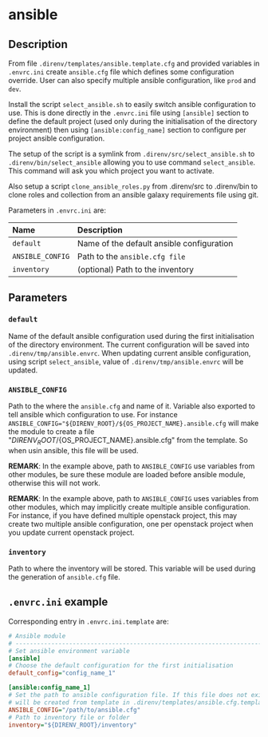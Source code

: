 # ansible


## Description
From file `.direnv/templates/ansible.template.cfg` and provided variables in
`.envrc.ini` create `ansible.cfg` file which defines some configuration
override. User can also specify multiple ansible configuration, like
`prod` and `dev`.

Install the script `select_ansible.sh` to easily switch ansible
configuration to use. This is done directly in the `.envrc.ini` file using
`[ansible]` section to define the default project (used only during the
initialisation of the directory environment) then using
`[ansible:config_name]` section to configure per project ansible
configuration.

The setup of the script is a symlink from `.direnv/src/select_ansible.sh`
to `.direnv/bin/select_ansible` allowing you to use command
`select_ansible`. This command will ask you which project you want to
activate.

Also setup a script `clone_ansible_roles.py` from .direnv/src to .direnv/bin
to clone roles and collection from an ansible galaxy requirements file using
git.


Parameters in `.envrc.ini` are:

| Name             | Description                               |
| :--------------- | :---------------------------------------- |
| `default`        | Name of the default ansible configuration |
| `ANSIBLE_CONFIG` | Path to the `ansible.cfg file`            |
| `inventory`      | (optional) Path to the inventory          |


## Parameters

### `default`

Name of the default ansible configuration used during the first
initialisation of the directory environment. The current configuration
will be saved into `.direnv/tmp/ansible.envrc`. When updating current
ansible configuration, using script `select_ansible`, value of
`.direnv/tmp/ansible.envrc` will be updated.


### `ANSIBLE_CONFIG`

Path to the where the `ansible.cfg` and name of it. Variable also exported
to tell ansible which configuration to use. For instance
`ANSIBLE_CONFIG="${DIRENV_ROOT}/${OS_PROJECT_NAME}.ansible.cfg` will make
the module to create a file "${DIRENV_ROOT}/${OS_PROJECT_NAME}.ansible.cfg"
from the template. So when usin ansible, this file will be used.

**REMARK**: In the example above, path to `ANSIBLE_CONFIG` use variables
from other modules, be sure these module are loaded before ansible module,
otherwise this will not work.

**REMARK**: In the example above, path to `ANSIBLE_CONFIG` uses variables
from other modules, which may implicitly create multiple ansible
configuration. For instance, if you have defined multiple openstack project,
this may create two multiple ansible configuration, one per openstack
project when you update current openstack project.

### `inventory`

Path to where the inventory will be stored. This variable will be used
during the generation of `ansible.cfg` file.

## `.envrc.ini` example

Corresponding entry in `.envrc.ini.template` are:

```ini
# Ansible module
# ------------------------------------------------------------------------------
# Set ansible environment variable
[ansible]
# Choose the default configuration for the first initialisation
default_config="config_name_1"

[ansible:config_name_1]
# Set the path to ansible configuration file. If this file does not exists, it
# will be created from template in .direnv/templates/ansible.cfg.template
ANSIBLE_CONFIG="/path/to/ansible.cfg"
# Path to inventory file or folder
inventory="${DIRENV_ROOT}/inventory"
```
